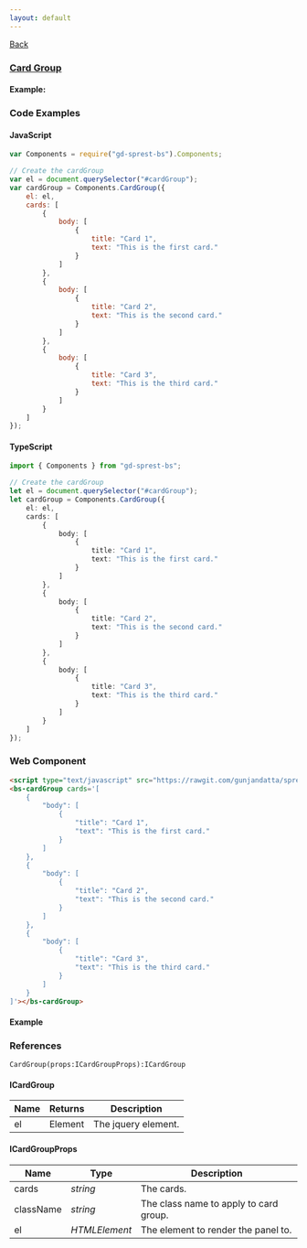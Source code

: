 ```yaml
---
layout: default
---
```

<div class="page-info" markdown="1">

[Back](/bs)

</div>

### [Card Group](https://getbootstrap.com/docs/4.1/components/card/#card-styles)

#### Example:

<div id="cards"></div>

### Code Examples

#### JavaScript
```js
var Components = require("gd-sprest-bs").Components;

// Create the cardGroup
var el = document.querySelector("#cardGroup");
var cardGroup = Components.CardGroup({
    el: el,
    cards: [
        {
            body: [
                {
                    title: "Card 1",
                    text: "This is the first card."
                }
            ]
        },
        {
            body: [
                {
                    title: "Card 2",
                    text: "This is the second card."
                }
            ]
        },
        {
            body: [
                {
                    title: "Card 3",
                    text: "This is the third card."
                }
            ]
        }
    ]
});
```
#### TypeScript
```ts
import { Components } from "gd-sprest-bs";

// Create the cardGroup
let el = document.querySelector("#cardGroup");
let cardGroup = Components.CardGroup({
    el: el,
    cards: [
        {
            body: [
                {
                    title: "Card 1",
                    text: "This is the first card."
                }
            ]
        },
        {
            body: [
                {
                    title: "Card 2",
                    text: "This is the second card."
                }
            ]
        },
        {
            body: [
                {
                    title: "Card 3",
                    text: "This is the third card."
                }
            ]
        }
    ]
});
```

### Web Component

```html
<script type="text/javascript" src="https://rawgit.com/gunjandatta/sprest-bs/master/wc/dist/gd-sprest-bs.js"></script>
<bs-cardGroup cards='[
    {
        "body": [
            {
                "title": "Card 1",
                "text": "This is the first card."
            }
        ]
    },
    {
        "body": [
            {
                "title": "Card 2",
                "text": "This is the second card."
            }
        ]
    },
    {
        "body": [
            {
                "title": "Card 3",
                "text": "This is the third card."
            }
        ]
    }
]'></bs-cardGroup>
```

#### Example

<bs-cardGroup cards='[
    {
        "body": [
            {
                "title": "Card 1",
                "text": "This is the first card."
            }
        ]
    },
    {
        "body": [
            {
                "title": "Card 2",
                "text": "This is the second card."
            }
        ]
    },
    {
        "body": [
            {
                "title": "Card 3",
                "text": "This is the third card."
            }
        ]
    }
]'></bs-cardGroup>

### References

```
CardGroup(props:ICardGroupProps):ICardGroup
```

#### ICardGroup

| Name | Returns | Description |
| --- | --- | --- |
| el | Element | The jquery element. |

#### ICardGroupProps

| Name | Type | Description |
| --- | --- | --- |
| cards | _string_ | The cards. |
| className | _string_ | The class name to apply to card group. |
| el | _HTMLElement_ | The element to render the panel to. |

<script src="https://rawgit.com/gunjandatta/sprest-bs/master/wc/dist/gd-sprest-bs.js"></script>
<script type="text/javascript">
    // Wait for the window to be loaded
    window.addEventListener("load", function() {
        // See if the cards exists
        var cards = document.querySelector("#cards");
        if(cards) {
            // Render the card group
            $REST.Components.CardGroup({
                el: cards,
                cards: [
                    {
                        body: [
                            {
                                title: "Card 1",
                                text: "This is the first card."
                            }
                        ]
                    },
                    {
                        body: [
                            {
                                title: "Card 2",
                                text: "This is the second card."
                            }
                        ]
                    },
                    {
                        body: [
                            {
                                title: "Card 3",
                                text: "This is the third card."
                            }
                        ]
                    }
                ]
            });
        }
    });
</script>